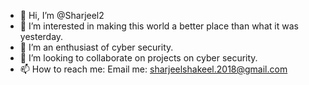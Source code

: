 - 👋 Hi, I’m @Sharjeel2
- 👀 I’m interested in making this world a better place than what it was yesterday.
- 🌱 I’m an enthusiast of cyber security.
- 💞️ I’m looking to collaborate on projects on cyber security.
- 📫 How to reach me: Email me: sharjeelshakeel.2018@gmail.com

